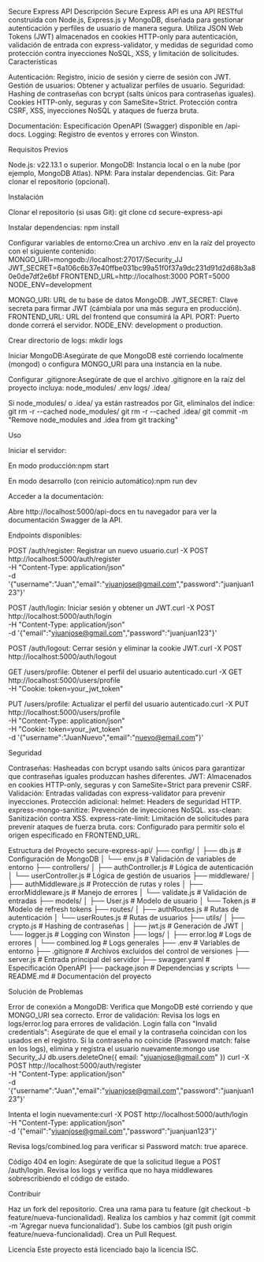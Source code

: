 Secure Express API
Descripción
Secure Express API es una API RESTful construida con Node.js, Express.js y MongoDB, diseñada para gestionar autenticación y perfiles de usuario de manera segura. Utiliza JSON Web Tokens (JWT) almacenados en cookies HTTP-only para autenticación, validación de entrada con express-validator, y medidas de seguridad como protección contra inyecciones NoSQL, XSS, y limitación de solicitudes.
Características

Autenticación: Registro, inicio de sesión y cierre de sesión con JWT.
Gestión de usuarios: Obtener y actualizar perfiles de usuario.
Seguridad:
Hashing de contraseñas con bcrypt (salts únicos para contraseñas iguales).
Cookies HTTP-only, seguras y con SameSite=Strict.
Protección contra CSRF, XSS, inyecciones NoSQL y ataques de fuerza bruta.


Documentación: Especificación OpenAPI (Swagger) disponible en /api-docs.
Logging: Registro de eventos y errores con Winston.

Requisitos Previos

Node.js: v22.13.1 o superior.
MongoDB: Instancia local o en la nube (por ejemplo, MongoDB Atlas).
NPM: Para instalar dependencias.
Git: Para clonar el repositorio (opcional).

Instalación

Clonar el repositorio (si usas Git):
git clone <repositorio>
cd secure-express-api


Instalar dependencias:
npm install


Configurar variables de entorno:Crea un archivo .env en la raíz del proyecto con el siguiente contenido:
MONGO_URI=mongodb://localhost:27017/Security_JJ
JWT_SECRET=6a106c6b37e40ffbe031bc99a51f0f37a9dc231d91d2d68b3a80e0de7df2e6bf
FRONTEND_URL=http://localhost:3000
PORT=5000
NODE_ENV=development


MONGO_URI: URL de tu base de datos MongoDB.
JWT_SECRET: Clave secreta para firmar JWT (cámbiala por una más segura en producción).
FRONTEND_URL: URL del frontend que consumirá la API.
PORT: Puerto donde correrá el servidor.
NODE_ENV: development o production.


Crear directorio de logs:
mkdir logs


Iniciar MongoDB:Asegúrate de que MongoDB esté corriendo localmente (mongod) o configura MONGO_URI para una instancia en la nube.

Configurar .gitignore:Asegúrate de que el archivo .gitignore en la raíz del proyecto incluya:
node_modules/
.env
logs/
.idea/

Si node_modules/ o .idea/ ya están rastreados por Git, elimínalos del índice:
git rm -r --cached node_modules/
git rm -r --cached .idea/
git commit -m "Remove node_modules and .idea from git tracking"



Uso

Iniciar el servidor:

En modo producción:npm start


En modo desarrollo (con reinicio automático):npm run dev




Acceder a la documentación:

Abre http://localhost:5000/api-docs en tu navegador para ver la documentación Swagger de la API.


Endpoints disponibles:

POST /auth/register: Registrar un nuevo usuario.curl -X POST http://localhost:5000/auth/register \
-H "Content-Type: application/json" \
-d '{"username":"Juan","email":"vjuanjose@gmail.com","password":"juanjuan123"}'


POST /auth/login: Iniciar sesión y obtener un JWT.curl -X POST http://localhost:5000/auth/login \
-H "Content-Type: application/json" \
-d '{"email":"vjuanjose@gmail.com","password":"juanjuan123"}'


POST /auth/logout: Cerrar sesión y eliminar la cookie JWT.curl -X POST http://localhost:5000/auth/logout


GET /users/profile: Obtener el perfil del usuario autenticado.curl -X GET http://localhost:5000/users/profile \
-H "Cookie: token=your_jwt_token"


PUT /users/profile: Actualizar el perfil del usuario autenticado.curl -X PUT http://localhost:5000/users/profile \
-H "Content-Type: application/json" \
-H "Cookie: token=your_jwt_token" \
-d '{"username":"JuanNuevo","email":"nuevo@email.com"}'





Seguridad

Contraseñas: Hasheadas con bcrypt usando salts únicos para garantizar que contraseñas iguales produzcan hashes diferentes.
JWT: Almacenados en cookies HTTP-only, seguras y con SameSite=Strict para prevenir CSRF.
Validación: Entradas validadas con express-validator para prevenir inyecciones.
Protección adicional:
helmet: Headers de seguridad HTTP.
express-mongo-sanitize: Prevención de inyecciones NoSQL.
xss-clean: Sanitización contra XSS.
express-rate-limit: Limitación de solicitudes para prevenir ataques de fuerza bruta.
cors: Configurado para permitir solo el origen especificado en FRONTEND_URL.



Estructura del Proyecto
secure-express-api/
├── config/
│   ├── db.js           # Configuración de MongoDB
│   └── env.js          # Validación de variables de entorno
├── controllers/
│   ├── authController.js  # Lógica de autenticación
│   └── userController.js  # Lógica de gestión de usuarios
├── middleware/
│   ├── authMiddleware.js  # Protección de rutas y roles
│   ├── errorMiddleware.js # Manejo de errores
│   └── validate.js       # Validación de entradas
├── models/
│   ├── User.js           # Modelo de usuario
│   └── Token.js          # Modelo de refresh tokens
├── routes/
│   ├── authRoutes.js     # Rutas de autenticación
│   └── userRoutes.js     # Rutas de usuarios
├── utils/
│   ├── crypto.js         # Hashing de contraseñas
│   ├── jwt.js            # Generación de JWT
│   └── logger.js         # Logging con Winston
├── logs/
│   ├── error.log         # Logs de errores
│   └── combined.log      # Logs generales
├── .env                  # Variables de entorno
├── .gitignore            # Archivos excluidos del control de versiones
├── server.js             # Entrada principal del servidor
├── swagger.yaml          # Especificación OpenAPI
├── package.json          # Dependencias y scripts
└── README.md             # Documentación del proyecto

Solución de Problemas

Error de conexión a MongoDB: Verifica que MongoDB esté corriendo y que MONGO_URI sea correcto.
Error de validación: Revisa los logs en logs/error.log para errores de validación.
Login falla con "Invalid credentials":
Asegúrate de que el email y la contraseña coincidan con los usados en el registro.
Si la contraseña no coincide (Password match: false en los logs), elimina y registra el usuario nuevamente:mongo
use Security_JJ
db.users.deleteOne({ email: "vjuanjose@gmail.com" })
curl -X POST http://localhost:5000/auth/register \
-H "Content-Type: application/json" \
-d '{"username":"Juan","email":"vjuanjose@gmail.com","password":"juanjuan123"}'


Intenta el login nuevamente:curl -X POST http://localhost:5000/auth/login \
-H "Content-Type: application/json" \
-d '{"email":"vjuanjose@gmail.com","password":"juanjuan123"}'


Revisa logs/combined.log para verificar si Password match: true aparece.


Código 404 en login: Asegúrate de que la solicitud llegue a POST /auth/login. Revisa los logs y verifica que no haya middlewares sobrescribiendo el código de estado.

Contribuir

Haz un fork del repositorio.
Crea una rama para tu feature (git checkout -b feature/nueva-funcionalidad).
Realiza los cambios y haz commit (git commit -m 'Agregar nueva funcionalidad').
Sube los cambios (git push origin feature/nueva-funcionalidad).
Crea un Pull Request.

Licencia
Este proyecto está licenciado bajo la licencia ISC.
